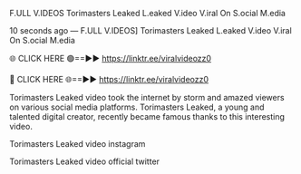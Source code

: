F.ULL V.IDEOS Torimasters Leaked L.eaked V.ideo V.iral On S.ocial M.edia

10 seconds ago — F.ULL V.IDEOS] Torimasters Leaked L.eaked V.ideo V.iral On S.ocial M.edia

🌐 CLICK HERE 🟢==►► https://linktr.ee/viralvideozz0

🔴 CLICK HERE 🌐==►► https://linktr.ee/viralvideozz0

Torimasters Leaked video took the internet by storm and amazed viewers on various social media platforms. Torimasters Leaked, a young and talented digital creator, recently became famous thanks to this interesting video.

Torimasters Leaked video instagram

Torimasters Leaked video official twitter